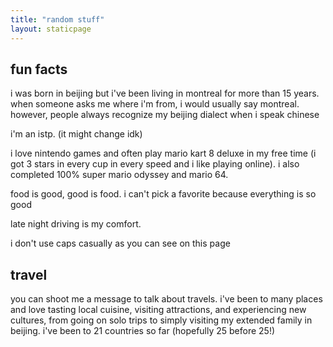 ```yaml
---
title: "random stuff"
layout: staticpage
---
```


## fun facts
<!-- I love bears such as Rilakkuma, Brown from LINE Friends, and Kumamon. -->

<!-- My favorite games are *Mario Kart 8 Deluxe* and *Super Mario Odyssey*. I'm currently playing *Luigi's Mansion 3* and *Kirby and the Forgotten Land*.  -->
i was born in beijing but i've been living in montreal for more than 15 years. when someone asks me where i'm from, i would usually say montreal. however, people always recognize my beijing dialect when i speak chinese

i'm an istp. (it might change idk)

i love nintendo games and often play mario kart 8 deluxe in my free time (i got 3 stars in every cup in every speed and i like playing online). i also completed 100% super mario odyssey and mario 64.

food is good, good is food. i can't pick a favorite because everything is so good

late night driving is my comfort. 

i don't use caps casually as you can see on this page

## travel
you can shoot me a message to talk about travels. i've been to many places and love tasting local cuisine, visiting attractions, and experiencing new cultures, from going on solo trips to simply visiting my extended family in beijing. i've been to 21 countries so far (hopefully 25 before 25!)

<!-- a few past international trips (including conferences, excluding spontaneous day trips to ny/vermont):
- beijing, tokyo, hong kong (with fam/solo, dec 23-jan 24)
- finland, estonia, latvia, poland, denmark (solo, aug 23)
- new york city & boston (with friends, jul 23)
- japan (with friends/solo, may 23)
- europe: iceland, france, germany, switzerland, italy, vatican, austria, slovakia, belgium (solo/with fam/with friends, jul-aug 22)
- cuba (dec 19)
- san diego (solo, jan 18)
- budapest, paris (solo, aug 17) *first overseas solo trip at 16* -->